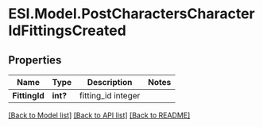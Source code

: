 # ESI.Model.PostCharactersCharacterIdFittingsCreated
## Properties

Name | Type | Description | Notes
------------ | ------------- | ------------- | -------------
**FittingId** | **int?** | fitting_id integer | 

[[Back to Model list]](../README.md#documentation-for-models) [[Back to API list]](../README.md#documentation-for-api-endpoints) [[Back to README]](../README.md)

